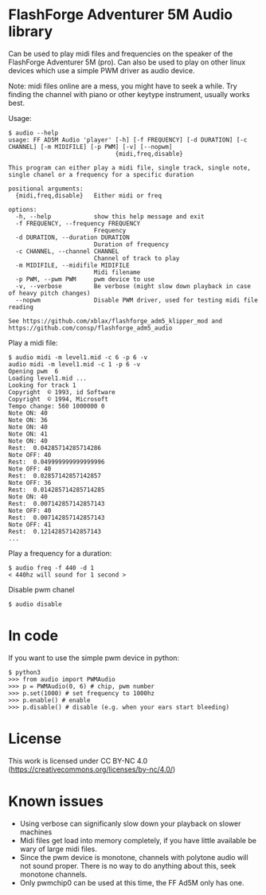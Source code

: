 # FlashForge Adventurer 5M Audio library

Can be used to play midi files and frequencies on the speaker of the FlashForge Adventurer 5M (pro).
Can also be used to play on other linux devices which use a simple PWM driver as audio device.

Note: midi files online are a mess, you might have to seek a while. Try finding the channel with piano or other keytype instrument, usually works best.

Usage:

```
$ audio --help
usage: FF AD5M Audio 'player' [-h] [-f FREQUENCY] [-d DURATION] [-c CHANNEL] [-m MIDIFILE] [-p PWM] [-v] [--nopwm]
                              {midi,freq,disable}

This program can either play a midi file, single track, single note, single chanel or a frequency for a specific duration

positional arguments:
  {midi,freq,disable}   Either midi or freq

options:
  -h, --help            show this help message and exit
  -f FREQUENCY, --frequency FREQUENCY
                        Frequency
  -d DURATION, --duration DURATION
                        Duration of frequency
  -c CHANNEL, --channel CHANNEL
                        Channel of track to play
  -m MIDIFILE, --midifile MIDIFILE
                        Midi filename
  -p PWM, --pwm PWM     pwm device to use
  -v, --verbose         Be verbose (might slow down playback in case of heavy pitch changes)
  --nopwm               Disable PWM driver, used for testing midi file reading

See https://github.com/xblax/flashforge_adm5_klipper_mod and https://github.com/consp/flashforge_adm5_audio
```

Play a midi file:
```
$ audio midi -m level1.mid -c 6 -p 6 -v
audio midi -m level1.mid -c 1 -p 6 -v
Opening pwm  6
Loading level1.mid ...
Looking for track 1
Copyright  © 1993, id Software
Copyright  © 1994, Microsoft
Tempo change: 560 1000000 0
Note ON: 40
Note ON: 36
Note ON: 40
Note ON: 41
Note ON: 40
Rest:  0.04285714285714286
Note OFF: 40
Rest:  0.049999999999999996
Note OFF: 40
Rest:  0.02857142857142857
Note OFF: 36
Rest:  0.014285714285714285
Note ON: 40
Rest:  0.007142857142857143
Note OFF: 40
Rest:  0.007142857142857143
Note OFF: 41
Rest:  0.12142857142857143
...
```

Play a frequency for a duration:
```
$ audio freq -f 440 -d 1
< 440hz will sound for 1 second >
```

Disable pwm chanel
```
$ audio disable
```


# In code

If you want to use the simple pwm device in python:

```
$ python3
>>> from audio import PWMAudio
>>> p = PWMAudio(0, 6) # chip, pwm number
>>> p.set(1000) # set frequency to 1000hz
>>> p.enable() # enable
>>> p.disable() # disable (e.g. when your ears start bleeding)
```

# License

This work is licensed under CC BY-NC 4.0 (https://creativecommons.org/licenses/by-nc/4.0/)

# Known issues

* Using verbose can significanly slow down your playback on slower machines
* Midi files get load into memory completely, if you have little available be wary of large midi files.
* Since the pwm device is monotone, channels with polytone audio will not sound proper. There is no way to do anything about this, seek monotone channels.
* Only pwmchip0 can be used at this time, the FF Ad5M only has one.

